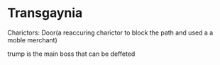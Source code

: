 # Transgaynia
Charictors: Door(a reaccuring charictor to block the path and 
 used a a moble merchant)
 
  trump is the main boss that can be deffeted 
